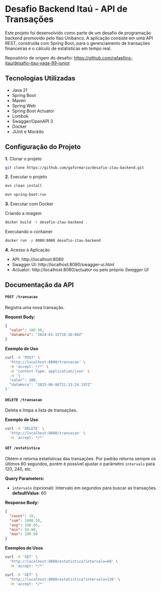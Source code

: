 
# Desafio Backend Itaú - API de Transações

Este projeto foi desenvolvido como parte de um desafio de programação backend promovido pelo Itaú Unibanco. A aplicação consiste em uma API REST, construída com Spring Boot, para o gerenciamento de transações financeiras e o cálculo de estatísticas em tempo real.

Repositório de origem do desafio: https://github.com/rafaellins-itau/desafio-itau-vaga-99-junior

## Tecnologias Utilizadas

- Java 21
- Spring Boot
- Maven
- Spring Web
- Spring Boot Actuator
- Lombok
- Swagger/OpenAPI 3
- Docker
- JUnit e Mockito


## Configuração do Projeto

**1.** Clonar o projeto

```bash
git clone https://github.com/gaformario/desafio-itau-backend.git
```

**2.** Executar o projeto

```bash
mvn clean install
```

```bash
mvn spring-boot:run
```

**3.** Executar com Docker

 Criando a imagem
```bash
docker build -t desafio-itau-backend . 
```
Executando o container
```bash
docker run -p 8080:8080 desafio-itau-backend
```
**4.** Acesso à Aplicação
- API: http://localhost:8080
- Swagger UI: http://localhost:8080/swagger-ui.html
- Actuator: http://localhost:8080/actuator ou pelo próprio *Swagger UI*


## Documentação da API

#### `POST /transacao`
Registra uma nova transação.

**Request Body:**
```json
{
  "valor": 100.50,
  "dataHora": "2024-01-15T10:30:00Z"
}
```

**Exemplo de Uso**

```bash
curl -X 'POST' \
  'http://localhost:8080/transacao' \
  -H 'accept: */*' \
  -H 'Content-Type: application/json' \
  -d '{
  "valor": 100,
  "dataHora": "2025-06-06T21:33:24.197Z"
}'
```

#### `DELETE /transacao`
Deleta e limpa a lista de transações.

**Exemplo de Uso**

```bash
curl -X 'DELETE' \
  'http://localhost:8080/transacao' \
  -H 'accept: */*'
```

#### `GET /estatistica`
Obtém e retorna estatísticas das transações. Por padrão retorna sempre os últimos 60 segundos, porém é possível ajustar o parâmetro `intervalo` para 120, 240, etc.

**Query Parameters:**

* `intervalo` (opcional): Intervalo em segundos para buscar as transações. **defaultValue**: 60

**Response Body:**
```json
{
  "count": 10,
  "sum": 1000.50,
  "avg": 100.05,
  "min": 50.00,
  "max": 200.00
}
```

**Exemplos de Usos**

```bash
curl -X 'GET' \
  'http://localhost:8080/estatistica?intervalo=60' \
  -H 'accept: */*'
```

```bash
curl -X 'GET' \
  'http://localhost:8080/estatistica?intervalo=120' \
  -H 'accept: */*'
```
